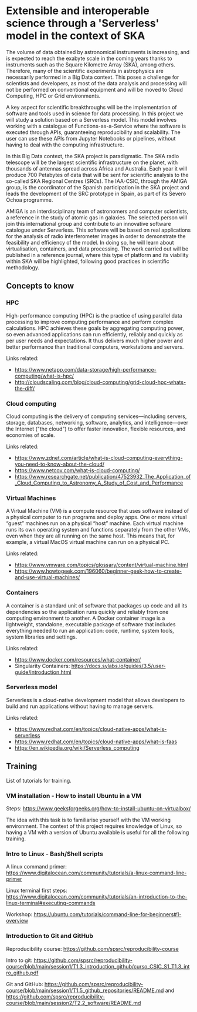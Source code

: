 # Extensible and interoperable science through a 'Serverless' model in the context of SKA

The volume of data obtained by astronomical instruments is increasing, and is expected to reach the exabyte scale in the coming years thanks to instruments such as the Square Kilometre Array (SKA), among others. Therefore, many of the scientific experiments in astrophysics are necessarily performed in a Big Data context. This poses a challenge for scientists and developers, as most of the data analysis and processing will not be performed on conventional equipment and will be moved to Cloud Computing, HPC or Grid environments. 

A key aspect for scientific breakthroughs will be the implementation of software and tools used in science for data processing. In this project we will study a solution based on a Serverless model. This model involves working with a catalogue of Functions-as-a-Service where the software is executed through APIs, guaranteeing reproducibility and scalability. The user can use these APIs from Jupyter Notebooks or pipelines, without having to deal with the computing infrastructure.

In this Big Data context, the SKA project is paradigmatic. The SKA radio telescope will be the largest scientific infrastructure on the planet, with thousands of antennas spread across Africa and Australia.  Each year it will produce 700 Petabytes of data that will be sent for scientific analysis to the so-called SKA Regional Centres (SRCs). The IAA-CSIC, through the AMIGA group, is the coordinator of the Spanish participation in the SKA project and leads the development of the SRC prototype in Spain, as part of its Severo Ochoa programme.

AMIGA is an interdisciplinary team of astronomers and computer scientists, a reference in the study of atomic gas in galaxies. The selected person will join this international group and contribute to an innovative software catalogue under Serverless. This software will be based on real applications for the analysis of radio interferometer images in order to demonstrate the feasibility and efficiency of the model. In doing so, he will learn about virtualisation, containers, and data processing. The work carried out will be published in a reference journal, where this type of platform and its viability within SKA will be highlighted, following good practices in scientific methodology.

## Concepts to know

### HPC

High-performance computing (HPC) is the practice of using parallel data processing to improve computing performance and perform complex calculations. HPC achieves these goals by aggregating computing power, so even advanced applications can run efficiently, reliably and quickly as per user needs and expectations. It thus delivers much higher power and better performance than traditional computers, workstations and servers.

Links related: 
- https://www.netapp.com/data-storage/high-performance-computing/what-is-hpc/
- http://cloudscaling.com/blog/cloud-computing/grid-cloud-hpc-whats-the-diff/

### Cloud computing

Cloud computing is the delivery of computing services—including servers, storage, databases, networking, software, analytics, and intelligence—over the Internet ("the cloud") to offer faster innovation, flexible resources, and economies of scale.

Links related:
- https://www.zdnet.com/article/what-is-cloud-computing-everything-you-need-to-know-about-the-cloud/
- https://www.netcov.com/what-is-cloud-computing/
- https://www.researchgate.net/publication/47523932_The_Application_of_Cloud_Computing_to_Astronomy_A_Study_of_Cost_and_Performance


### Virtual Machines

A Virtual Machine (VM) is a compute resource that uses software instead of a physical computer to run programs and deploy apps. One or more virtual “guest” machines run on a physical “host” machine.  Each virtual machine runs its own operating system and functions separately from the other VMs, even when they are all running on the same host. This means that, for example, a virtual MacOS virtual machine can run on a physical PC. 

Links related:
- https://www.vmware.com/topics/glossary/content/virtual-machine.html
- https://www.howtogeek.com/196060/beginner-geek-how-to-create-and-use-virtual-machines/

### Containers

A container is a standard unit of software that packages up code and all its dependencies so the application runs quickly and reliably from one computing environment to another. A Docker container image is a lightweight, standalone, executable package of software that includes everything needed to run an application: code, runtime, system tools, system libraries and settings.

Links related:
- https://www.docker.com/resources/what-container/
- Singularity Containers: https://docs.sylabs.io/guides/3.5/user-guide/introduction.html

### Serverless model

Serverless is a cloud-native development model that allows developers to build and run applications without having to manage servers.

Links related:
- https://www.redhat.com/en/topics/cloud-native-apps/what-is-serverless
- https://www.redhat.com/en/topics/cloud-native-apps/what-is-faas
- https://en.wikipedia.org/wiki/Serverless_computing

## Training

List of tutorials for training.

### VM installation - How to install Ubuntu in a VM

Steps: https://www.geeksforgeeks.org/how-to-install-ubuntu-on-virtualbox/

The idea with this task is to familiarise yourself with the VM working environment.  The context of this project requires knowledge of Linux, so having a VM with a version of Ubuntu available is useful for all the following training.

### Intro to Linux - Bash/Shell scripts

A linux command primer: https://www.digitalocean.com/community/tutorials/a-linux-command-line-primer

Linux terminal first steps: https://www.digitalocean.com/community/tutorials/an-introduction-to-the-linux-terminal#executing-commands

Workshop: https://ubuntu.com/tutorials/command-line-for-beginners#1-overview

### Introduction to Git and GitHub

Reproducibility course: https://github.com/spsrc/reproducibility-course

Intro to git: https://github.com/spsrc/reproducibility-course/blob/main/session1/T1.3_introduction_github/curso_CSIC_S1_T1.3_intro_github.pdf

Git and GitHub: https://github.com/spsrc/reproducibility-course/blob/main/session1/T1.5_github_repositories/README.md and https://github.com/spsrc/reproducibility-course/blob/main/session2/T2.2_software/README.md




